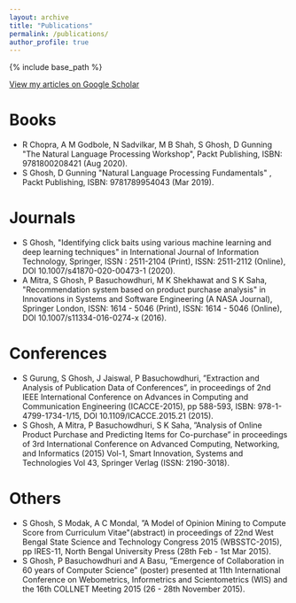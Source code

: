 ```yaml
---
layout: archive
title: "Publications"
permalink: /publications/
author_profile: true
---
```


{% include base_path %}

[View my articles on Google Scholar](https://scholar.google.com/citations?hl=en&user=7Jm4_McAAAAJ)

Books
=====
* R Chopra, A M Godbole, N Sadvilkar, M B Shah, S Ghosh,  D Gunning "The Natural Language Processing Workshop",  Packt Publishing, ISBN: 9781800208421 (Aug 2020).
* S Ghosh,  D Gunning  "Natural Language Processing Fundamentals" , Packt Publishing, ISBN: 9781789954043 (Mar 2019).

Journals
========

* S Ghosh, "Identifying click baits using various machine learning and deep learning techniques" in International Journal of Information Technology, Springer, ISSN : 2511-2104 (Print), ISSN: 2511-2112 (Online), DOI 10.1007/s41870-020-00473-1 (2020).
* A Mitra, S Ghosh, P Basuchowdhuri, M K Shekhawat and S K Saha, "Recommendation system based on product purchase analysis" in Innovations in Systems and Software Engineering (A NASA Journal), Springer London, ISSN: 1614 - 5046 (Print), ISSN:  1614 - 5046 (Online), DOI 10.1007/s11334-016-0274-x (2016).

Conferences
===========
* S Gurung, S Ghosh, J Jaiswal, P Basuchowdhuri, ”Extraction and Analysis of Publication Data of Conferences”, in proceedings of 2nd IEEE International Conference on Advances in Computing and Communication Engineering (ICACCE-2015), pp 588-593, ISBN: 978-1-4799-1734-1/15, DOI 10.1109/ICACCE.2015.21 (2015).
* S Ghosh, A Mitra, P Basuchowdhuri, S K Saha, ”Analysis of Online Product Purchase and Predicting Items for Co-purchase”  in proceedings of 3rd International Conference on Advanced Computing, Networking, and Informatics (2015) Vol-1, Smart Innovation, Systems and Technologies Vol 43, Springer Verlag (ISSN: 2190-3018).

Others
======
* S Ghosh, S Modak, A C Mondal, ”A Model of Opinion Mining to Compute Score from Curriculum Vitae"(abstract) in proceedings of 22nd West Bengal State Science and Technology Congress 2015 (WBSSTC-2015), pp IRES-11, North Bengal University Press (28th Feb - 1st Mar 2015).
* S Ghosh, P Basuchowdhuri and A Basu, ”Emergence of Collaboration in 60 years of Computer Science” (poster) presented at 11th International Conference on Webometrics, Informetrics and Scientometrics (WIS) and the 16th COLLNET Meeting 2015 (26 - 28th November 2015).


<!---
{% if author.googlescholar %}
  You can also find my articles on <u><a href="{{author.googlescholar}}">my Google Scholar profile</a>.</u>
{% endif %}
{% for post in site.publications reversed %}
  {% include archive-single.html %}
{% endfor %}
-->
